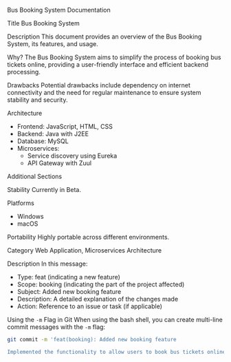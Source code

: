  Bus Booking System Documentation

Title
Bus Booking System

Description
This document provides an overview of the Bus Booking System, its features, and usage.

 Why?
The Bus Booking System aims to simplify the process of booking bus tickets online, providing a user-friendly interface and efficient backend processing.

Drawbacks
Potential drawbacks include dependency on internet connectivity and the need for regular maintenance to ensure system stability and security.

Architecture
- Frontend: JavaScript, HTML, CSS
- Backend: Java with J2EE
- Database: MySQL
- Microservices: 
  - Service discovery using Eureka
  - API Gateway with Zuul

Additional Sections

 Stability
Currently in Beta.

 Platforms
- Windows
- macOS

Portability
Highly portable across different environments.

 Category
Web Application, Microservices Architecture


Description
In this message:
- Type: feat (indicating a new feature)
- Scope: booking (indicating the part of the project affected)
- Subject: Added new booking feature
- Description: A detailed explanation of the changes made
- Action: Reference to an issue or task (if applicable)

 Using the `-m` Flag in Git
When using the bash shell, you can create multi-line commit messages with the `-m` flag:
```bash
git commit -m 'feat(booking): Added new booking feature

Implemented the functionality to allow users to book bus tickets online. 


